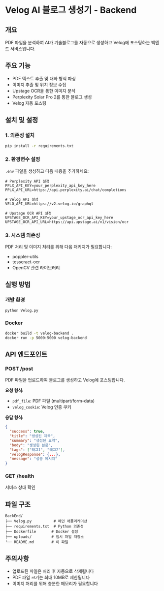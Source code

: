 # Velog AI 블로그 생성기 - Backend

## 개요
PDF 파일을 분석하여 AI가 기술블로그를 자동으로 생성하고 Velog에 포스팅하는 백엔드 서비스입니다.

## 주요 기능
- PDF 텍스트 추출 및 대화 형식 파싱
- 이미지 추출 및 위치 정보 수집
- Upstage OCR을 통한 이미지 분석
- Perplexity Solar Pro 2를 통한 블로그 생성
- Velog 자동 포스팅

## 설치 및 설정

### 1. 의존성 설치
```bash
pip install -r requirements.txt
```

### 2. 환경변수 설정
`.env` 파일을 생성하고 다음 내용을 추가하세요:

```env
# Perplexity API 설정
PPLX_API_KEY=your_perplexity_api_key_here
PPLX_API_URL=https://api.perplexity.ai/chat/completions

# Velog API 설정
VELO_API_URL=https://v2.velog.io/graphql

# Upstage OCR API 설정
UPSTAGE_OCR_API_KEY=your_upstage_ocr_api_key_here
UPSTAGE_OCR_API_URL=https://api.upstage.ai/v1/vision/ocr
```

### 3. 시스템 의존성
PDF 처리 및 이미지 처리를 위해 다음 패키지가 필요합니다:
- poppler-utils
- tesseract-ocr
- OpenCV 관련 라이브러리

## 실행 방법

### 개발 환경
```bash
python Velog.py
```

### Docker
```bash
docker build -t velog-backend .
docker run -p 5000:5000 velog-backend
```

## API 엔드포인트

### POST /post
PDF 파일을 업로드하여 블로그를 생성하고 Velog에 포스팅합니다.

**요청 형식:**
- `pdf_file`: PDF 파일 (multipart/form-data)
- `velog_cookie`: Velog 인증 쿠키

**응답 형식:**
```json
{
  "success": true,
  "title": "생성된 제목",
  "summary": "생성된 요약",
  "body": "생성된 본문",
  "tags": ["태그1", "태그2"],
  "velogResponse": {...},
  "message": "성공 메시지"
}
```

### GET /health
서비스 상태 확인

## 파일 구조
```
BackEnd/
├── Velog.py          # 메인 애플리케이션
├── requirements.txt  # Python 의존성
├── Dockerfile       # Docker 설정
├── uploads/         # 임시 파일 저장소
└── README.md        # 이 파일
```

## 주의사항
- 업로드된 파일은 처리 후 자동으로 삭제됩니다
- PDF 파일 크기는 최대 10MB로 제한됩니다
- 이미지 처리를 위해 충분한 메모리가 필요합니다


